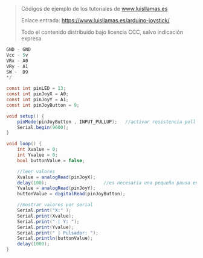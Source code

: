 > Códigos de ejemplo de los tutoriales de www.luisllamas.es
>
> Enlace entrada: https://www.luisllamas.es/arduino-joystick/
>
> Todo el contenido distribuido bajo licencia CCC, salvo indicación expresa

```csharp
GND - GND
Vcc - 5v
VRx - A0
VRy - A1
SW -  D9
*/

const int pinLED = 13;
const int pinJoyX = A0;
const int pinJoyY = A1;
const int pinJoyButton = 9;

void setup() {
	pinMode(pinJoyButton , INPUT_PULLUP);	//activar resistencia pull up 
	Serial.begin(9600);
}

void loop() {
	int Xvalue = 0;
	int Yvalue = 0;
	bool buttonValue = false;

	//leer valores
	Xvalue = analogRead(pinJoyX);
	delay(100);  					//es necesaria una pequeña pausa entre lecturas analógicas
	Yvalue = analogRead(pinJoyY);
	buttonValue = digitalRead(pinJoyButton);

	//mostrar valores por serial
	Serial.print("X:" );
	Serial.print(Xvalue);
	Serial.print(" | Y: ");
	Serial.print(Yvalue);
	Serial.print(" | Pulsador: ");
	Serial.println(buttonValue);
	delay(1000);
}
```